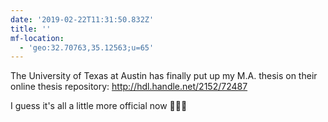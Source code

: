 ```yaml
---
date: '2019-02-22T11:31:50.832Z'
title: ''
mf-location:
  - 'geo:32.70763,35.12563;u=65'
---
```

The University of Texas at Austin has finally put up my M.A. thesis on their online thesis repository: http://hdl.handle.net/2152/72487

I guess it&#39;s all a little more official now 🤷🏽‍♂️
